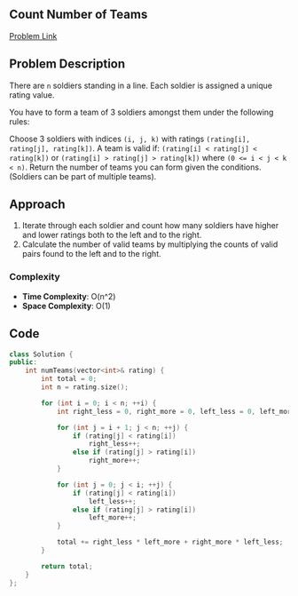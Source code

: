 ## Count Number of Teams
[Problem Link](https://leetcode.com/problems/count-number-of-teams/description/)

## Problem Description

There are `n` soldiers standing in a line. Each soldier is assigned a unique rating value.

You have to form a team of 3 soldiers amongst them under the following rules:

Choose 3 soldiers with indices `(i, j, k)` with ratings `(rating[i], rating[j], rating[k])`.
A team is valid if: `(rating[i] < rating[j] < rating[k])` or `(rating[i] > rating[j] > rating[k])` where `(0 <= i < j < k < n)`.
Return the number of teams you can form given the conditions. (Soldiers can be part of multiple teams).

## Approach

1. Iterate through each soldier and count how many soldiers have higher and lower ratings both to the left and to the right.
2. Calculate the number of valid teams by multiplying the counts of valid pairs found to the left and to the right.

### Complexity

- **Time Complexity**: O(n^2)
- **Space Complexity**: O(1)

## Code

```cpp
class Solution {
public:
    int numTeams(vector<int>& rating) {
        int total = 0;
        int n = rating.size();

        for (int i = 0; i < n; ++i) {
            int right_less = 0, right_more = 0, left_less = 0, left_more = 0;

            for (int j = i + 1; j < n; ++j) {
                if (rating[j] < rating[i]) 
                    right_less++;
                else if (rating[j] > rating[i]) 
                    right_more++;
            }

            for (int j = 0; j < i; ++j) {
                if (rating[j] < rating[i]) 
                    left_less++;
                else if (rating[j] > rating[i]) 
                    left_more++;
            }

            total += right_less * left_more + right_more * left_less;
        }

        return total;
    }
};
```